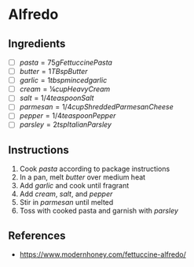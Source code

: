 # Alfredo

## Ingredients
- [ ] $pasta = 75g Fettuccine Pasta$
- [ ] $butter = 1 TBsp Butter$
- [ ] $garlic = 1 tbsp minced garlic$
- [ ] $cream = ¼ cup Heavy Cream$
- [ ] $salt = 1/4 teaspoon Salt$
- [ ] $parmesan = 1/4 cup Shredded Parmesan Cheese$
- [ ] $pepper = 1/4 teaspoon Pepper$
- [ ] $parsley = 2tsp Italian Parsley$

## Instructions
1. Cook $pasta$ according to package instructions
2. In a pan, melt $butter$ over medium heat
3. Add $garlic$ and cook until fragrant
4. Add $cream$, $salt$, and $pepper$
5. Stir in $parmesan$ until melted
6. Toss with cooked pasta and garnish with $parsley$

## References
- https://www.modernhoney.com/fettuccine-alfredo/